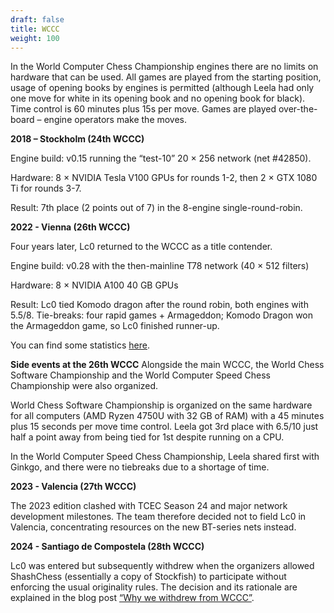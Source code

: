 ```yaml
---
draft: false
title: WCCC
weight: 100
---
```


In the World Computer Chess Championship engines there are no limits on hardware that can be used. All games are played from the starting position, usage of opening books by engines is permitted (although Leela had only one move for white in its opening book and no opening book for black). Time control is 60 minutes plus 15s per move. Games are played over-the-board – engine operators make the moves. 

**2018 – Stockholm (24th WCCC)**

Engine build: v0.15 running the “test-10” 20 × 256 network (net #42850). 

Hardware: 8 × NVIDIA Tesla V100 GPUs for rounds 1-2, then 2 × GTX 1080 Ti for rounds 3-7. 

Result: 7th place (2 points out of 7) in the 8-engine single-round-robin. 

**2022 - Vienna (26th WCCC)**

Four years later, Lc0 returned to the WCCC as a title contender. 

Engine build: v0.28 with the then-mainline T78 network (40 × 512 filters) 

Hardware: 8 × NVIDIA A100 40 GB GPUs 

Result: Lc0 tied Komodo dragon after the round robin, both engines with 5.5/8. Tie-breaks: four rapid games + Armageddon; Komodo Dragon won the Armageddon game, so Lc0 finished runner-up.

You can find some statistics [here](https://lczero.org/dev/old/2022/).

**Side events at the 26th WCCC**
Alongside the main WCCC, the World Chess Software Championship and the World Computer Speed Chess Championship were also organized. 

World Chess Software Championship is organized on the same hardware for all computers (AMD Ryzen 4750U with 32 GB of RAM) with a 45 minutes plus 15 seconds per move time control. Leela got 3rd place with 6.5/10 just half a point away from being tied for 1st despite running on a CPU. 

 In the World Computer Speed Chess Championship, Leela shared first with Ginkgo, and there were no tiebreaks due to a shortage of time. 

**2023 - Valencia (27th WCCC)**

The 2023 edition clashed with TCEC Season 24 and major network development milestones. The team therefore decided not to field Lc0 in Valencia, concentrating resources on the new BT-series nets instead. 

**2024 - Santiago de Compostela (28th WCCC)** 

Lc0 was entered but subsequently withdrew when the organizers allowed ShashChess (essentially a copy of Stockfish) to participate without enforcing the usual originality rules. The decision and its rationale are explained in the blog post [“Why we withdrew from WCCC”](https://lczero.org/blog/2024/10/why-we-withdrew-from-wccc/). 
